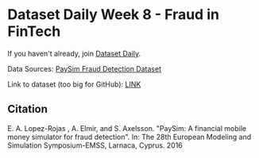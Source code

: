 # Dataset Daily Week 8 - Fraud in FinTech

If you haven't already, join [Dataset Daily](https://www.datasetdaily.com).

Data Sources: [PaySim Fraud Detection Dataset](https://pdfs.semanticscholar.org/3a1d/2057543cdf2a771f7421c8deab280a04779d.pdf)

Link to dataset (too big for GitHub): [LINK](https://drive.google.com/file/d/1ZJAbBAJD-r8-vkEDfcuhb6LA8bAUzN8o/view)

## Citation

E. A. Lopez-Rojas , A. Elmir, and S. Axelsson. "PaySim: A financial mobile money simulator for fraud detection". In: The 28th European Modeling and Simulation Symposium-EMSS, Larnaca, Cyprus. 2016